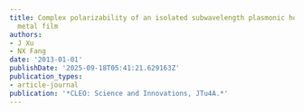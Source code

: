 ```yaml
---
title: Complex polarizability of an isolated subwavelength plasmonic hole in a thin
  metal film
authors:
- J Xu
- NX Fang
date: '2013-01-01'
publishDate: '2025-09-18T05:41:21.629163Z'
publication_types:
- article-journal
publication: '*CLEO: Science and Innovations, JTu4A.*'
---
```

